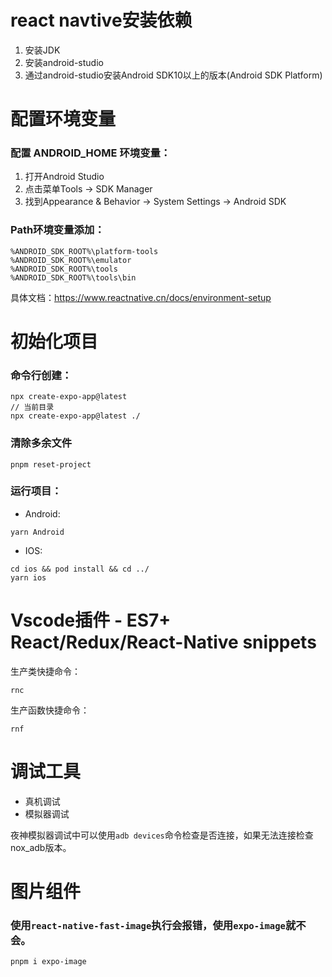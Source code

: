 # react navtive安装依赖
1. 安装JDK
2. 安装android-studio
3. 通过android-studio安装Android SDK10以上的版本(Android SDK Platform)

# 配置环境变量
### 配置 ANDROID_HOME 环境变量：
1. 打开Android Studio
2. 点击菜单Tools -> SDK Manager
3. 找到Appearance & Behavior -> System Settings -> Android SDK

### Path环境变量添加：
```
%ANDROID_SDK_ROOT%\platform-tools
%ANDROID_SDK_ROOT%\emulator
%ANDROID_SDK_ROOT%\tools
%ANDROID_SDK_ROOT%\tools\bin
```

具体文档：https://www.reactnative.cn/docs/environment-setup

# 初始化项目
### 命令行创建：
```
npx create-expo-app@latest
// 当前目录
npx create-expo-app@latest ./
```

### 清除多余文件
```
pnpm reset-project
```

### 运行项目：
* Android:
```
yarn Android
```
* IOS:
```
cd ios && pod install && cd ../
yarn ios
```

# Vscode插件 - ES7+ React/Redux/React-Native snippets
生产类快捷命令：
```
rnc
```

生产函数快捷命令：
```
rnf
```

# 调试工具
* 真机调试
* 模拟器调试

夜神模拟器调试中可以使用`adb devices`命令检查是否连接，如果无法连接检查nox_adb版本。

# 图片组件
### 使用`react-native-fast-image`执行会报错，使用`expo-image`就不会。
```shell
pnpm i expo-image
```
